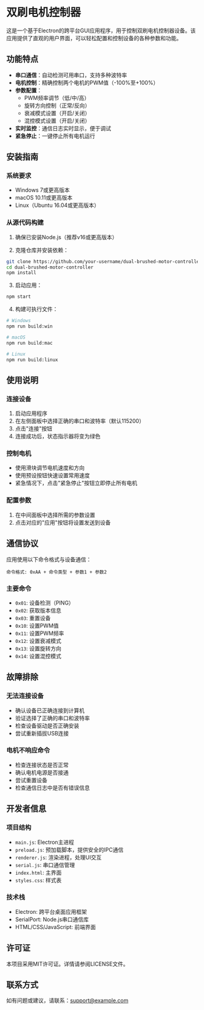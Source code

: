 # 双刷电机控制器

这是一个基于Electron的跨平台GUI应用程序，用于控制双刷电机控制器设备。该应用提供了直观的用户界面，可以轻松配置和控制设备的各种参数和功能。

## 功能特点

- **串口通信**：自动检测可用串口，支持多种波特率
- **电机控制**：精确控制两个电机的PWM值（-100%至+100%）
- **参数配置**：
  - PWM频率调节（低/中/高）
  - 旋转方向控制（正常/反向）
  - 衰减模式设置（开启/关闭）
  - 混控模式设置（开启/关闭）
- **实时监控**：通信日志实时显示，便于调试
- **紧急停止**：一键停止所有电机运行

## 安装指南

### 系统要求

- Windows 7或更高版本
- macOS 10.11或更高版本
- Linux（Ubuntu 16.04或更高版本）

### 从源代码构建

1. 确保已安装Node.js（推荐v16或更高版本）

2. 克隆仓库并安装依赖：

```bash
git clone https://github.com/your-username/dual-brushed-motor-controller.git
cd dual-brushed-motor-controller
npm install
```

3. 启动应用：

```bash
npm start
```

4. 构建可执行文件：

```bash
# Windows
npm run build:win

# macOS
npm run build:mac

# Linux
npm run build:linux
```

## 使用说明

### 连接设备

1. 启动应用程序
2. 在左侧面板中选择正确的串口和波特率（默认115200）
3. 点击"连接"按钮
4. 连接成功后，状态指示器将变为绿色

### 控制电机

- 使用滑块调节电机速度和方向
- 使用预设按钮快速设置常用速度
- 紧急情况下，点击"紧急停止"按钮立即停止所有电机

### 配置参数

1. 在中间面板中选择所需的参数设置
2. 点击对应的"应用"按钮将设置发送到设备

## 通信协议

应用使用以下命令格式与设备通信：

```
命令格式: 0xAA + 命令类型 + 参数1 + 参数2
```

### 主要命令

- `0x01`: 设备检测（PING）
- `0x02`: 获取版本信息
- `0x03`: 重置设备
- `0x10`: 设置PWM值
- `0x11`: 设置PWM频率
- `0x12`: 设置衰减模式
- `0x13`: 设置旋转方向
- `0x14`: 设置混控模式

## 故障排除

### 无法连接设备

- 确认设备已正确连接到计算机
- 验证选择了正确的串口和波特率
- 检查设备驱动是否正确安装
- 尝试重新插拔USB连接

### 电机不响应命令

- 检查连接状态是否正常
- 确认电机电源是否接通
- 尝试重置设备
- 检查通信日志中是否有错误信息

## 开发者信息

### 项目结构

- `main.js`: Electron主进程
- `preload.js`: 预加载脚本，提供安全的IPC通信
- `renderer.js`: 渲染进程，处理UI交互
- `serial.js`: 串口通信管理
- `index.html`: 主界面
- `styles.css`: 样式表

### 技术栈

- Electron: 跨平台桌面应用框架
- SerialPort: Node.js串口通信库
- HTML/CSS/JavaScript: 前端界面

## 许可证

本项目采用MIT许可证。详情请参阅LICENSE文件。

## 联系方式

如有问题或建议，请联系：support@example.com